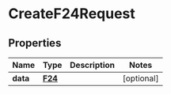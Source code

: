 # CreateF24Request

## Properties

Name | Type | Description | Notes
------------ | ------------- | ------------- | -------------
**data** | [**F24**](F24.md) |  | [optional] 


